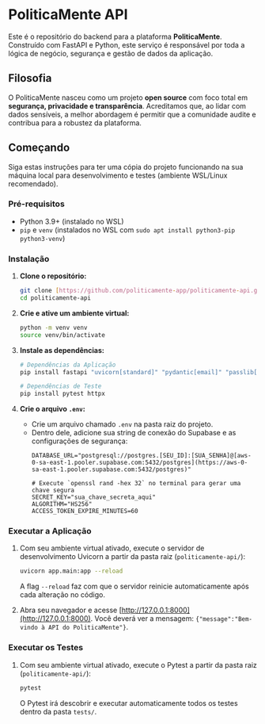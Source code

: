<!-- Este arquivo foi gerado/atualizado pelo DomTech Forger em 2025-06-22 23:36:49 -->

<!-- Este arquivo foi gerado/atualizado pelo DomTech Forger em 2025-06-22 23:38:15 -->

# PoliticaMente API

Este é o repositório do backend para a plataforma **PoliticaMente**. Construído com FastAPI e Python, este serviço é responsável por toda a lógica de negócio, segurança e gestão de dados da aplicação.

## Filosofia

O PoliticaMente nasceu como um projeto **open source** com foco total em **segurança, privacidade e transparência**. Acreditamos que, ao lidar com dados sensíveis, a melhor abordagem é permitir que a comunidade audite e contribua para a robustez da plataforma.

## Começando

Siga estas instruções para ter uma cópia do projeto funcionando na sua máquina local para desenvolvimento e testes (ambiente WSL/Linux recomendado).

### Pré-requisitos

* Python 3.9+ (instalado no WSL)
* `pip` e `venv` (instalados no WSL com `sudo apt install python3-pip python3-venv`)

### Instalação

1.  **Clone o repositório:**
    ```sh
    git clone [https://github.com/politicamente-app/politicamente-api.git](https://github.com/politicamente-app/politicamente-api.git)
    cd politicamente-api
    ```

2.  **Crie e ative um ambiente virtual:**
    ```sh
    python -m venv venv
    source venv/bin/activate
    ```

3.  **Instale as dependências:**
    ```sh
    # Dependências da Aplicação
    pip install fastapi "uvicorn[standard]" "pydantic[email]" "passlib[bcrypt]" sqlalchemy psycopg2-binary python-dotenv pydantic-settings "python-jose[cryptography]" python-multipart

    # Dependências de Teste
    pip install pytest httpx
    ```
4.  **Crie o arquivo `.env`:**
    * Crie um arquivo chamado `.env` na pasta raiz do projeto.
    * Dentro dele, adicione sua string de conexão do Supabase e as configurações de segurança:
        ```
        DATABASE_URL="postgresql://postgres.[SEU_ID]:[SUA_SENHA]@[aws-0-sa-east-1.pooler.supabase.com:5432/postgres](https://aws-0-sa-east-1.pooler.supabase.com:5432/postgres)"

        # Execute `openssl rand -hex 32` no terminal para gerar uma chave segura
        SECRET_KEY="sua_chave_secreta_aqui"
        ALGORITHM="HS256"
        ACCESS_TOKEN_EXPIRE_MINUTES=60
        ```

### Executar a Aplicação

1.  Com seu ambiente virtual ativado, execute o servidor de desenvolvimento Uvicorn a partir da pasta raiz (`politicamente-api/`):
    ```sh
    uvicorn app.main:app --reload
    ```
    A flag `--reload` faz com que o servidor reinicie automaticamente após cada alteração no código.

2.  Abra seu navegador e acesse [http://127.0.0.1:8000](http://127.0.0.1:8000). Você deverá ver a mensagem: `{"message":"Bem-vindo à API do PoliticaMente"}`.

### Executar os Testes

1.  Com seu ambiente virtual ativado, execute o Pytest a partir da pasta raiz (`politicamente-api/`):
    ```sh
    pytest
    ```
    O Pytest irá descobrir e executar automaticamente todos os testes dentro da pasta `tests/`.